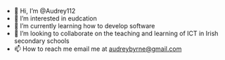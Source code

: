- 👋 Hi, I’m @Audrey112
- 👀 I’m interested in eudcation
- 🌱 I’m currently learning how to develop software
- 💞️ I’m looking to collaborate on the teaching and learning of ICT in Irish secondary schools
- 📫 How to reach me email me at audreybyrne@gmail.com

<!---
Audrey112/Audrey112 is a ✨ special ✨ repository because its `README.md` (this file) appears on your GitHub profile.
You can click the Preview link to take a look at your changes.
--->
